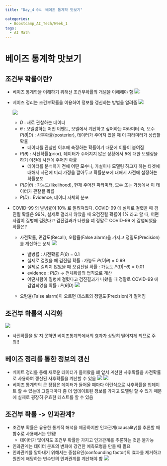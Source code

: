 ```yaml
---
title: "Day_4 04. 베이즈 통계학 맛보기"

categories: 
  - Boostcamp_AI_Tech/Week_1
tags:
  - AI Math
---
```


# 베이즈 통계학 맛보기

## 조건부 확률이란?

- 베이즈 통계학을 이해하기 위해선 조건부확률의 개념을 이해해야 함
    ![]({{site.url}}/assets/images/2021-08-05-15-01-49.png)
- 베이즈 정리는 조건부확률을 이용하여 정보를 갱신하는 방법을 알려줌
    ![]({{site.url}}/assets/images/2021-08-05-15-02-31.png)

    ![]({{site.url}}/assets/images/2021-08-05-15-04-48.png)
    - $D$ : 새로 관찰하는 데이터
    - $\theta$ : 모델링하는 어떤 이벤트, 모델에서 계산하고 싶어하는 파라미터 즉, 모수
    $P(\theta|D)$ : 사후확률(posterior), 데이터가 주어져 있을 때 이 파라미터가 성립할 확률
      - 데이터를 관찰한 이후에 측정하는 확률이기 때문에 이름이 붙여짐
    - $P(\theta)$ : 사전확률(prior), 데이터가 주어지지 않은 상황에서 $\theta$에 대한 모델링을 하기 이전에 사전에 주어진 확률
      - 데이터를 분석하기 전에 어떤 모수나, 가설이나 모델링 하고자 하는 타겟에 대해서 사전에 미리 가정을 깔아두고 확률분포에 대해서 사전에 설정하는 확률분포
    - $P(D|\theta)$ : 가능도(likelihood), 현재 주어진 파라미터, 모수 또는 가정에서 이 데이터가 관찰될 확률
    - $P(D)$ : Evidence, 데이터 자체의 분포

- COVID-99 의 발병률이 10% 로 알려져있다. COVID-99 에 실제로 걸렸을 때 검진될 확률은 99%, 실제로 걸리지 않았을 때 오검진될 확률이 1% 라고 할 때, 어떤 사람이 질병에 걸렸다고 검진결과가 나왔을 떄 정말로 COVID-99 에 감염되었을 확률은?
  - 사전확률, 민감도(Recall), 오탐율(False alarm)을 가지고 정밀도(Precision)를 계산하는 문제
    ![]({{site.url}}/assets/images/2021-08-05-15-19-13.png)
    - 발병률 : 사전확률 $P(\theta)$ = 0.1
    - 실제로 걸렸을 때 검진될 확률 : 가능도 $P(D|\theta)$ = 0.99
    - 실제로 걸리지 않았을 때 오검진될 확률 : 가능도 $P(D|-\theta)$ = 0.01
    - evidence : $P(D)$  -> 전체확률의 법칙으로 계산
    - 어떤사람이 질병에 걸렸다고 검진결과가 나왔을 때 정말로 COVID-99 에 감염되었을 확률 : $P(\theta|D)$
    ![]({{site.url}}/assets/images/2021-08-05-15-20-51.png)
    
  - 오탐율(False alarm)이 오르면 테스트의 정밀도(Precision)가 떨어짐

## 조건부 확률의 시각화

![]({{site.url}}/assets/images/2021-08-05-15-27-19.png)

- 사전확률을 알 지 못하면 베이즈통계학에서의 효과가 상당히 떨어지게 되므로 주의!!

## 베이즈 정리를 통한 정보의 갱신

- 베이트 정리를 통해 새로운 데이터가 들어왔을 떄 앞서 계산한 사후확률을 사전확률로 사용하여 갱신된 사후확률을 계산할 수 있음
    ![]({{site.url}}/assets/images/2021-08-05-15-30-01.png)
    ![]({{site.url}}/assets/images/2021-08-05-15-31-05.png)
- 베이즈 통계학의 큰 장점은 데이터가 들어올 때마다 이런식으로 사후확률을 업데이트 할 수 있는데 그럴때마다 좀 더 업데이트된 정보를 가지고 모델링 할 수 있기 때문에 실제로 굉장히 유효한 테스트를 할 수 있음

## 조건부 확률 -> 인과관계?

- 조건부 확률은 유용한 통계적 해석을 제공하지만 인과관계(causality)를 추론할 때 함수로 사용해서는 안됨!
  - 데이터가 많아져도 조건부 확률만 가지고 인과관계를 추론하는 것은 불가능
- 인과관계는 데이터 분포의 변화에 강건한 예측모형을 만들 때 필요
- 인과관계를 알아내기 위해서는 중첩요인(confounding factor)의 효과를 제거하고 원인에 해당하는 변수만의 인과관계를 계산해야 함
    ![]({{site.url}}/assets/images/2021-08-05-15-35-17.png)


